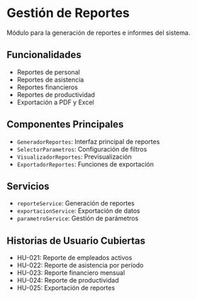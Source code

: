 # Gestión de Reportes

Módulo para la generación de reportes e informes del sistema.

## Funcionalidades

- Reportes de personal
- Reportes de asistencia
- Reportes financieros
- Reportes de productividad
- Exportación a PDF y Excel

## Componentes Principales

- `GeneradorReportes`: Interfaz principal de reportes
- `SelectorParametros`: Configuración de filtros
- `VisualizadorReportes`: Previsualización
- `ExportadorReportes`: Funciones de exportación

## Servicios

- `reporteService`: Generación de reportes
- `exportacionService`: Exportación de datos
- `parametroService`: Gestión de parámetros

## Historias de Usuario Cubiertas

- HU-021: Reporte de empleados activos
- HU-022: Reporte de asistencia por período
- HU-023: Reporte financiero mensual
- HU-024: Reporte de productividad
- HU-025: Exportación de reportes
